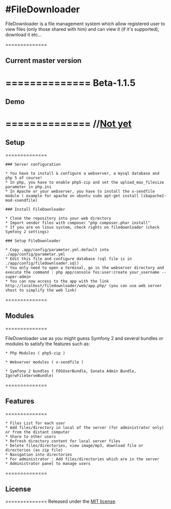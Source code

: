 #FileDownloader
==============
FileDownloader is a file management system which allow registered user to view files (only those shared with him) and can view it (if it's supported), download it etc...

==============
## Current master version
==============
Beta-1.1.5
==============

## Demo
==============
//[Not yet](http://)
==============

## Setup
==============

	### Server configuration
	
	* You have to install & configure a webserver, a mysql database and php 5 of course!
	* In php, you have to enable php5-zip and set the upload_max_filesize parameter in php.ini
	* In Apache or your webserver, you have to install the x-sendfile module ( example for apache on ubuntu sudo apt-get install libapache2-mod-xsendfile)
	
	### Install FileDownloader
	
	* Clone the repository into your web directory
	* Import vendor files with composer "php composer.phar install"
	* If you are on linux system, check rights on filedownloader (check Symfony 2 settings)
	
	### Setup FileDownloader
	
	* Copy .app/config/parameter.yml.default into ./app/config/parameter.yml
	* Edit this file and configure database (sql file is in ./app/config/filedownloader.sql)
	* You only need to open a terminal, go in the webserver directory and execute the command : php app/console fos:user:create your_username --super-admin
    * You can now access to the app with the link http://localhost/filedownloader/web/app.php/ (you can use web server vhost to simplify the web link)
    
==============
## Modules
==============

FileDownloader use as you might guess Symfony 2 and several bundles or modules to satisfy the features such as:

	* Php Modules ( php5-zip )
	
	* Webserver modules ( x-sendfile )
		
	* Symfony 2 bundles ( FOSUserBundle, Sonata Admin Bundle, IgorwFileServeBundle)
	
==============	
## Features
==============

	* Files List for each user
	* Add files/directory in local of the server (for administrator only) or from the distant computer
	* Share to other users
	* Refresh directory content for local server files
	* Delete files/directories, view image/mp3, download file or directories (as zip file)
	* Navigation into directories
	* For administrator : Add files/directories which are in the server
	* Administrator panel to manage users
	
==============
## License
==============
Released under the [MIT license](http://www.opensource.org/licenses/MIT).